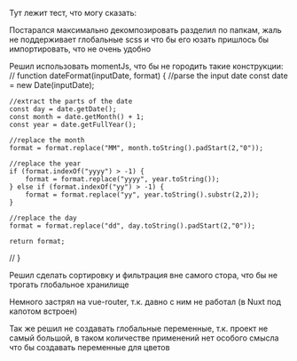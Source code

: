 Тут лежит тест, что могу сказать:

Постарался максимально декомпозировать разделил по папкам, жаль не поддерживает глобальные scss и что бы его юзать пришлось бы импортировать, что не очень удобно

Решил использовать momentJs, что бы не городить такие конструкции:
 // function dateFormat(inputDate, format) {
    //parse the input date
    const date = new Date(inputDate);

    //extract the parts of the date
    const day = date.getDate();
    const month = date.getMonth() + 1;
    const year = date.getFullYear();    

    //replace the month
    format = format.replace("MM", month.toString().padStart(2,"0"));        

    //replace the year
    if (format.indexOf("yyyy") > -1) {
        format = format.replace("yyyy", year.toString());
    } else if (format.indexOf("yy") > -1) {
        format = format.replace("yy", year.toString().substr(2,2));
    }

    //replace the day
    format = format.replace("dd", day.toString().padStart(2,"0"));

    return format;
// }

Решил сделать сортировку и фильтрация вне самого стора, что бы не трогать глобальное хранилище

Немного застрял на vue-router, т.к. давно с ним не работал (в Nuxt под капотом встроен)

Так же решил не создавать глобальные переменные, т.к. проект не самый большой, в таком количестве применений нет особого смысла что бы создавать переменные для цветов
